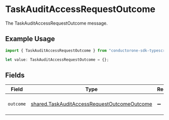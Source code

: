 # TaskAuditAccessRequestOutcome

The TaskAuditAccessRequestOutcome message.

## Example Usage

```typescript
import { TaskAuditAccessRequestOutcome } from "conductorone-sdk-typescript/sdk/models/shared";

let value: TaskAuditAccessRequestOutcome = {};
```

## Fields

| Field                                                                                                             | Type                                                                                                              | Required                                                                                                          | Description                                                                                                       |
| ----------------------------------------------------------------------------------------------------------------- | ----------------------------------------------------------------------------------------------------------------- | ----------------------------------------------------------------------------------------------------------------- | ----------------------------------------------------------------------------------------------------------------- |
| `outcome`                                                                                                         | [shared.TaskAuditAccessRequestOutcomeOutcome](../../../sdk/models/shared/taskauditaccessrequestoutcomeoutcome.md) | :heavy_minus_sign:                                                                                                | The outcome field.                                                                                                |